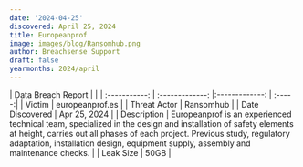 ```yaml
---
date: '2024-04-25'
discovered: April 25, 2024
title: Europeanprof
image: images/blog/Ransomhub.png
author: Breachsense Support
draft: false
yearmonths: 2024/april
---
```


| Data Breach Report           |              | 
| :-----------: | :-------------:     |:-------------:    | :-----:|
| Victim      | europeanprof.es      | 
| Threat Actor      | Ransomhub      | 
| Date Discovered      | Apr 25, 2024      | 
| Description      | Europeanprof is an experienced technical team, specialized in the design and installation of safety elements at height, carries out all phases of each project. Previous study, regulatory adaptation, installation design, equipment supply, assembly and maintenance checks.      | 
| Leak Size      | 50GB      | 
